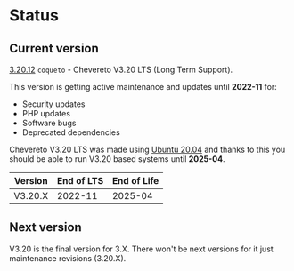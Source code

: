 # Status

## Current version

[3.20.12](https://releases.chevereto.com/3.X/3.20/3.20.12.html) `coqueto` - Chevereto V3.20 LTS (Long Term Support).

This version is getting active maintenance and updates until **2022-11** for:

* Security updates
* PHP updates
* Software bugs
* Deprecated dependencies

Chevereto V3.20 LTS was made using [Ubuntu 20.04](https://wiki.ubuntu.com/Releases) and thanks to this you should be able to run V3.20 based systems until **2025-04**.

| Version | End of LTS | End of Life |
| ------- | ---------- | ----------- |
| V3.20.X | 2022-11    | 2025-04     |

## Next version

V3.20 is the final version for 3.X. There won't be next versions for it just maintenance revisions (3.20.X).
